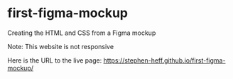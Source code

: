 # first-figma-mockup
Creating the HTML and CSS from a Figma mockup

Note: This website is not responsive


Here is the URL to the live page:
https://stephen-heff.github.io/first-figma-mockup/
